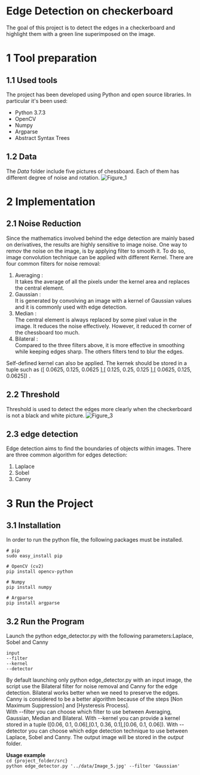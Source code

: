 # Edge Detection on checkerboard
The goal of this project is to detect the edges in a checkerboard and highlight them with a green line superimposed on the image.
# 1 Tool preparation
## 1.1 Used tools
The project has been developed using Python and open source libraries. In particular it's been used:
* Python 3.7.3
* OpenCV 
* Numpy 
* Argparse 
* Abstract Syntax Trees

## 1.2 Data
The *Data* folder include five pictures of chessboard. Each of them has different degree of noise and rotation.
![Figure_1](https://user-images.githubusercontent.com/38732983/72232658-cf88d480-35c2-11ea-9857-ba8e749ada43.png)

# 2 Implementation 
## 2.1 Noise Reduction
Since the mathematics involved behind the edge detection are mainly based on derivatives, the results are highly sensitive to image noise. One way to remov the noise on the image, is by applying filter to smooth it. To do so, image convolution technique can be applied with different Kernel. 
There are four common filters for noise removal:
1. Averaging :  
It takes the average of all the pixels under the kernel area and replaces the central element. 
2. Gaussian :  
It is  generated by convolving an image with a kernel of Gaussian values and it is commonly used with edge detection. 
3. Median :  
The central element is always replaced by some pixel value in the image. It reduces the noise effectively. However, it reduced th corner of the chessboard too much.
4. Bilateral :  
Compared to the three filters above, it is more effective in smoothing while keeping edges sharp. The others filters tend to blur the edges.

Self-defined kernel can also be applied. The kernek should be stored in a tuple such as ([ 0.0625, 0.125, 0.0625 ],[ 0.125, 0.25, 0.125 ],[ 0.0625, 0.125, 0.0625]) . 

## 2.2 Threshold
Threshold is used to detect the edges more clearly when the checkerboard is not a black and white picture. 
![Figure_3](https://user-images.githubusercontent.com/38732983/72281338-9c822780-363a-11ea-839d-9afd91e1fdc3.png)
## 2.3 edge detection
Edge detection aims to find the boundaries of objects within images.
There are three common algorithm for edges detection:
1. Laplace
2. Sobel
3. Canny

# 3 Run the Project
## 3.1 Installation
In order to run the python file, the following packages must be installed.
```
# pip 
sudo easy_install pip
   
# OpenCV (cv2)
pip install opencv-python

# Numpy
pip install numpy

# Argparse 
pip install argparse
```
## 3.2 Run the Program
Launch the python edge_detector.py with the following parameters:Laplace, Sobel and Canny
```
input 
--filter
--kernel
--detector
```
By default launching only python edge_detector.py with an input image, the script use the Bilateral filter for noise removal and Canny for the edge detection. Bilateral works better when we need to preserve the edges. Canny is considered to be a better algorithm because of the steps [Non Maximum Suppression] and [Hysteresis Process].  
With --filter you can choose which filter to use between Averaging, Gaussian, Median and Bilateral. With --kernel you can provide a kernel stored in a tuple ([0.06, 0.1, 0.06],[0.1, 0.36, 0.1],[0.06, 0.1, 0.06]). With --detector you can choose which edge detection technique to use between Laplace, Sobel and Canny.
The output image will be stored in the *output* folder.

**Usage example**   
`cd {project_folder/src}`  
`python edge_detector.py '../data/Image_5.jpg' --filter 'Gaussian'`






